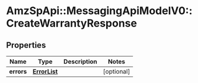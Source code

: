 # AmzSpApi::MessagingApiModelV0::CreateWarrantyResponse

## Properties
Name | Type | Description | Notes
------------ | ------------- | ------------- | -------------
**errors** | [**ErrorList**](ErrorList.md) |  | [optional] 

